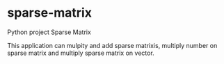 # sparse-matrix
Python project Sparse Matrix

This application can mulpity and add sparse matrixis, multiply number on sparse matrix and multiply sparse matrix on vector.
